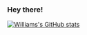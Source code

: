 ### Hey there! 

<!--
**spyrux/spyrux** is a ✨ _special_ ✨ repository because its `README.md` (this file) appears on your GitHub profile.

Here are some ideas to get you started:

- 🔭 I’m currently working on ...
- 🌱 I’m currently learning ...
- 👯 I’m looking to collaborate on ...
- 🤔 I’m looking for help with ...
- 💬 Ask me about ...
- 📫 How to reach me: ...
- 😄 Pronouns: ...
- ⚡ Fun fact: ...
-->
[![Williams's GitHub stats](https://github-readme-stats.vercel.app/api?username=spyrux&hide=stars,prs,issues)](https://github.com/anuraghazra/github-readme-stats)
